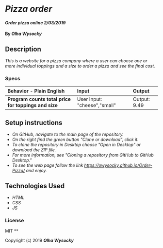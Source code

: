 # _Pizza order_

#### _Order pizza online 2/03/2019_

#### By _**Olha Wysocky**_

## Description

_This is a website for a pizza company where a user can choose one or more individual toppings and a size to order a pizza and see the final cost._

### Specs
| Behavior - Plain English | Input | Output |
| :-------------     | :------------- | :------------- |
| **Program counts total price for toppings and size** | User input: "cheese","small" | Output: 9.49|


## Setup instructions
* _On GitHub, navigate to the main page of the repository._
* _On the right find the green button "Clone or download", click it._
* _To clone the repository in Desktop choose "Open in Desktop" or download the ZIP file._
* _For more information, see "Cloning a repository from GitHub to GitHub Desktop."_
* _To see the web page follow the link https://owysocky.github.io/Order-Pizza/ and enjoy._

## Technologies Used

* _HTML_
* _CSS_
* _JS_

### License
MIT
**

Copyright (c) 2019 **_Olha Wysocky_**
